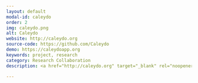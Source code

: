 ```yaml
---
layout: default
modal-id: caleydo
order: 2
img: caleydo.png
alt: Caleydo
website: http://caleydo.org
source-code: https://github.com/Caleydo
demo: https://caleydoapp.org
keywords: project, research
category: Research Collaboration
description: <a href="http://caleydo.org" target="_blank" rel="noopener">Caleydo</a> is a research collaboration among Johannes Kepler University Linz, the University of Utah, Graz University of Technology, Harvard University and Harvard Medical School. Samuel Gratzl joined the team during his Phd studies and together they developed a series of awarded publications in the area of information visualization with a focus on biomedical data.

---
```

